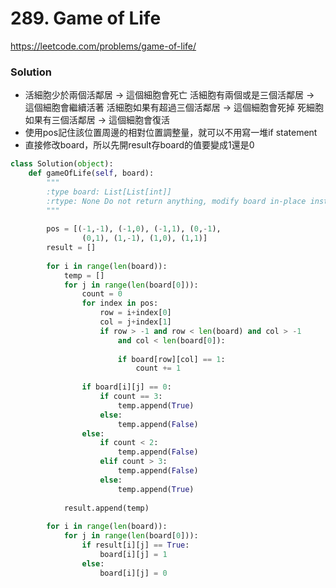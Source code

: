 
# 289. Game of Life
https://leetcode.com/problems/game-of-life/

### Solution
- 活細胞少於兩個活鄰居 -> 這個細胞會死亡
  活細胞有兩個或是三個活鄰居 -> 這個細胞會繼續活著
  活細胞如果有超過三個活鄰居 -> 這個細胞會死掉
  死細胞如果有三個活鄰居 -> 這個細胞會復活
- 使用pos記住該位置周邊的相對位置調整量，就可以不用寫一堆if statement
- 直接修改board，所以先開result存board的值要變成1還是0

```python
class Solution(object):
    def gameOfLife(self, board):
        """
        :type board: List[List[int]]
        :rtype: None Do not return anything, modify board in-place instead.
        """
        
        pos = [(-1,-1), (-1,0), (-1,1), (0,-1), 
		        (0,1), (1,-1), (1,0), (1,1)]
        result = []
        
        for i in range(len(board)):
            temp = []
            for j in range(len(board[0])):
                count = 0
                for index in pos:
                    row = i+index[0]
                    col = j+index[1]
                    if row > -1 and row < len(board) and col > -1 
	                    and col < len(board[0]):
                        
                        if board[row][col] == 1:
                            count += 1
                
                if board[i][j] == 0:
                    if count == 3:
                        temp.append(True)
                    else:
                        temp.append(False)
                else:
                    if count < 2:
                        temp.append(False)
                    elif count > 3:
                        temp.append(False)
                    else:
                        temp.append(True)
                
            result.append(temp)
        
        for i in range(len(board)):
            for j in range(len(board[0])):
                if result[i][j] == True:
                    board[i][j] = 1
                else:
                    board[i][j] = 0
                    
```